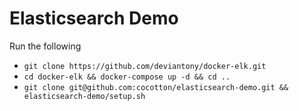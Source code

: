 # Elasticsearch Demo

Run the following
- `git clone https://github.com/deviantony/docker-elk.git`
- `cd docker-elk && docker-compose up -d && cd ..`
- `git clone git@github.com:cocotton/elasticsearch-demo.git && elasticsearch-demo/setup.sh`
